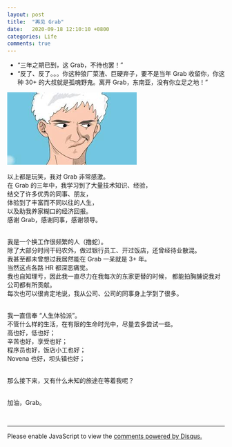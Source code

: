 ```yaml
---
layout: post
title:  "再见 Grab"
date:   2020-09-18 12:10:10 +0800
categories: Life
comments: true
---
```


* “三年之期已到，这 Grab，不待也罢！”
* “反了、反了。。。你这种狼厂菜渣、巨硬弃子，要不是当年 Grab 收留你，你这种 30+ 的大叔就是孤魂野鬼。离开 Grab，东南亚，没有你立足之地！”

<img src="/assets/img/歪嘴龙王.jpeg">
<br>

以上都是玩笑，我对 Grab 非常感激。<br>
在 Grab 的三年中，我学习到了大量技术知识、经验，<br>
结交了许多优秀的同事、朋友，<br>
体验到了丰富而不同以往的人生，<br>
以及助我养家糊口的经济回报。<br>
感谢 Grab，感谢同事，感谢领导。<br>
<br>

我是一个换工作很频繁的人（撸蛇）。<br>
除了大部分时间干码农外，做过银行员工、开过饭店，还曾经待业散混。<br>
我甚至都未曾想过我居然能在 Grab 一呆就是 3+ 年。<br>
当然这点各路 HR 都深恶痛觉。<br>
我也自知理亏，因此我一直尽力在我每次的东家更替的时候，
都能拍胸脯说我对公司都有所贡献。<br>
每次也可以很肯定地说，我从公司、公司的同事身上学到了很多。<br>
<br>

我一直信奉 “人生体验派”。<br>
不管什么样的生活，在有限的生命时光中，尽量去多尝试一些。<br>
高也好，低也好；<br>
辛苦也好，享受也好；<br>
程序员也好，饭店小工也好；<br>
Novena 也好，坝头镇也好；<br>
<br>

那么接下来，又有什么未知的旅途在等着我呢？<br>
<br>

加油，Grab。



<br>
<hr>

<div id="disqus_thread"></div>
<script>
(function() { // DON'T EDIT BELOW THIS LINE
var d = document, s = d.createElement('script');
s.src = 'https://straightdave-github-io.disqus.com/embed.js';
s.setAttribute('data-timestamp', +new Date());
(d.head || d.body).appendChild(s);
})();
</script>
<noscript>Please enable JavaScript to view the <a href="https://disqus.com/?ref_noscript">comments powered by Disqus.</a></noscript>
